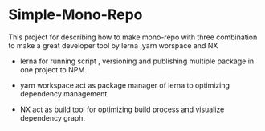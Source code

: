 # Simple-Mono-Repo

This project for describing how to make mono-repo with three combination to make a great developer tool by lerna ,yarn worspace and NX

- lerna for running script , versioning and publishing multiple package in one project to NPM.

- yarn workspace act as package manager of lerna to optimizing dependency management.

- NX act as build tool for optimizing build process and visualize dependency graph.
